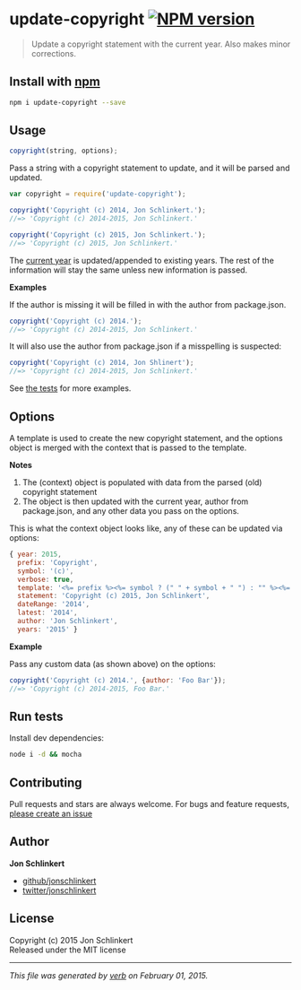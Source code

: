 # update-copyright [![NPM version](https://badge.fury.io/js/update-copyright.svg)](http://badge.fury.io/js/update-copyright)

> Update a copyright statement with the current year. Also makes minor corrections.

## Install with [npm](npmjs.org)

```bash
npm i update-copyright --save
```

## Usage

```js
copyright(string, options);
```

Pass a string with a copyright statement to update, and it will be parsed and updated. 

```js
var copyright = require('update-copyright');

copyright('Copyright (c) 2014, Jon Schlinkert.');
//=> 'Copyright (c) 2014-2015, Jon Schlinkert.'

copyright('Copyright (c) 2015, Jon Schlinkert.');
//=> 'Copyright (c) 2015, Jon Schlinkert.'
```

The [current year](https://github.com/jonschlinkert/update-year) is updated/appended to existing years. The rest of the information will stay the same unless new information is passed. 


**Examples**

If the author is missing it will be filled in with the author from package.json.

```js
copyright('Copyright (c) 2014.');
//=> 'Copyright (c) 2014-2015, Jon Schlinkert.'
```

It will also use the author from package.json if a misspelling is suspected:

```js
copyright('Copyright (c) 2014, Jon Shlinert');
//=> 'Copyright (c) 2014-2015, Jon Schlinkert.'
```

See [the tests](./tests.js) for more examples.

## Options

A template is used to create the new copyright statement, and the options object is merged with the context that is passed to the template. 

**Notes**

1. The (context) object is populated with data from the parsed (old) copyright statement
2. The object is then updated with the current year, author from package.json, and any other data you pass on the options.

This is what the context object looks like, any of these can be updated via options: 

```js
{ year: 2015,
  prefix: 'Copyright',
  symbol: '(c)',
  verbose: true,
  template: '<%= prefix %><%= symbol ? (" " + symbol + " ") : "" %><%= years %>, <%= author %>.',
  statement: 'Copyright (c) 2015, Jon Schlinkert',
  dateRange: '2014',
  latest: '2014',
  author: 'Jon Schlinkert',
  years: '2015' }
```

**Example**

Pass any custom data (as shown above) on the options:

```js
copyright('Copyright (c) 2014.', {author: 'Foo Bar'});
//=> 'Copyright (c) 2014-2015, Foo Bar.'
```

## Run tests

Install dev dependencies:

```bash
node i -d && mocha
```

## Contributing
Pull requests and stars are always welcome. For bugs and feature requests, [please create an issue](https://github.com/jonschlinkert/update-copyright/issues)

## Author

**Jon Schlinkert**
 
+ [github/jonschlinkert](https://github.com/jonschlinkert)
+ [twitter/jonschlinkert](http://twitter.com/jonschlinkert) 

## License
Copyright (c) 2015 Jon Schlinkert  
Released under the MIT license

***

_This file was generated by [verb](https://github.com/assemble/verb) on February 01, 2015._
